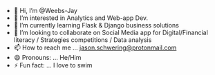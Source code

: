 - 👋 Hi, I’m @Weebs-Jay
- 👀 I’m interested in Analytics and Web-app Dev.
- 🌱 I’m currently learning Flask & Django business solutions
- 💞️ I’m looking to collaborate on Social Media app for Digital/Financial literacy / Strategies competitions / Data analysis
- 📫 How to reach me ... jason.schwering@protonmail.com
- 😄 Pronouns: ... He/Him
- ⚡ Fun fact: ... I love to swim

<!---
Weebs-Jay/Weebs-Jay is a ✨ special ✨ repository because its `README.md` (this file) appears on your GitHub profile.
You can click the Preview link to take a look at your changes.
--->
